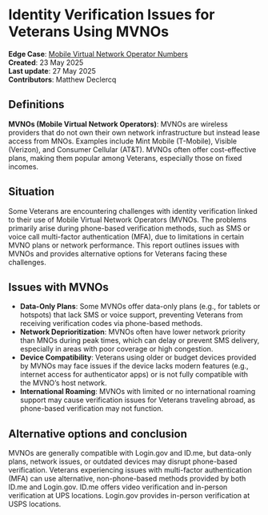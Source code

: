 # **Identity Verification Issues for Veterans Using MVNOs**

**Edge Case**: [Mobile Virtual Network Operator Numbers](https://jira.devops.va.gov/browse/SITEC-39)  
**Created**: 23 May 2025  
**Last update**: 27 May 2025  
**Contributors**: Matthew Declercq

## **Definitions**

**MVNOs (Mobile Virtual Network Operators)**: MVNOs are wireless providers that do not own their own network infrastructure but instead lease access from MNOs. Examples include Mint Mobile (T-Mobile), Visible (Verizon), and Consumer Cellular (AT\&T). MVNOs often offer cost-effective plans, making them popular among Veterans, especially those on fixed incomes.

## **Situation**

Some Veterans are encountering challenges with identity verification linked to their use of Mobile Virtual Network Operators (MVNOs. The problems primarily arise during phone-based verification methods, such as SMS or voice call multi-factor authentication (MFA), due to limitations in certain MVNO plans or network performance. This report outlines issues with MVNOs and provides alternative options for Veterans facing these challenges.

## **Issues with MVNOs**

* **Data-Only Plans**: Some MVNOs offer data-only plans (e.g., for tablets or hotspots) that lack SMS or voice support, preventing Veterans from receiving verification codes via phone-based methods.  
* **Network Deprioritization**: MVNOs often have lower network priority than MNOs during peak times, which can delay or prevent SMS delivery, especially in areas with poor coverage or high congestion.  
* **Device Compatibility**: Veterans using older or budget devices provided by MVNOs may face issues if the device lacks modern features (e.g., internet access for authenticator apps) or is not fully compatible with the MVNO’s host network.  
* **International Roaming**: MVNOs with limited or no international roaming support may cause verification issues for Veterans traveling abroad, as phone-based verification may not function.

## **Alternative options and conclusion**

MVNOs are generally compatible with Login.gov and ID.me, but data-only plans, network issues, or outdated devices may disrupt phone-based verification. Veterans experiencing issues with multi-factor authentication (MFA) can use alternative, non-phone-based methods provided by both ID.me and Login.gov. ID.me offers video verification and in-person verification at UPS locations. Login.gov provides in-person verification at USPS locations. 
